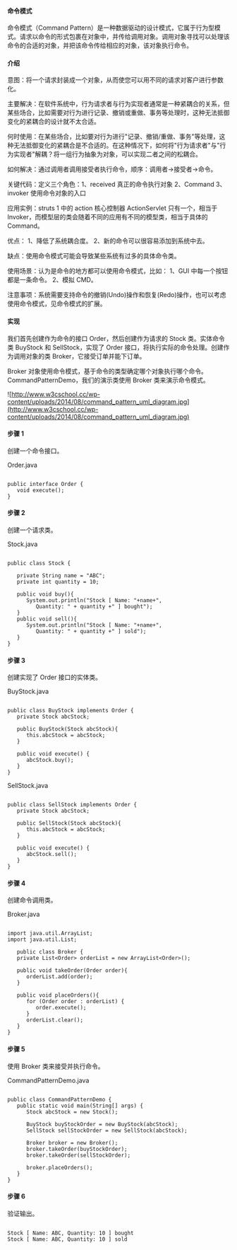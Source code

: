  
#### 命令模式

 命令模式（Command Pattern）是一种数据驱动的设计模式，它属于行为型模式。请求以命令的形式包裹在对象中，并传给调用对象。调用对象寻找可以处理该命令的合适的对象，并把该命令传给相应的对象，该对象执行命令。 


 



#### 介绍

 意图：将一个请求封装成一个对象，从而使您可以用不同的请求对客户进行参数化。

 主要解决：在软件系统中，行为请求者与行为实现者通常是一种紧耦合的关系，但某些场合，比如需要对行为进行记录、撤销或重做、事务等处理时，这种无法抵御变化的紧耦合的设计就不太合适。

 何时使用：在某些场合，比如要对行为进行"记录、撤销/重做、事务"等处理，这种无法抵御变化的紧耦合是不合适的。在这种情况下，如何将"行为请求者"与"行为实现者"解耦？将一组行为抽象为对象，可以实现二者之间的松耦合。

 如何解决：通过调用者调用接受者执行命令，顺序：调用者→接受者→命令。

 关键代码：定义三个角色：1、received 真正的命令执行对象 2、Command 3、invoker 使用命令对象的入口

 应用实例：struts 1 中的 action 核心控制器 ActionServlet 只有一个，相当于 Invoker，而模型层的类会随着不同的应用有不同的模型类，相当于具体的 Command。

 优点： 1、降低了系统耦合度。 2、新的命令可以很容易添加到系统中去。 

 缺点：使用命令模式可能会导致某些系统有过多的具体命令类。

 使用场景：认为是命令的地方都可以使用命令模式，比如： 1、GUI 中每一个按钮都是一条命令。 2、模拟 CMD。 

 注意事项：系统需要支持命令的撤销(Undo)操作和恢复(Redo)操作，也可以考虑使用命令模式，见命令模式的扩展。

 
#### 实现

 我们首先创建作为命令的接口 Order，然后创建作为请求的 Stock 类。实体命令类 BuyStock 和 SellStock，实现了 Order 接口，将执行实际的命令处理。创建作为调用对象的类 Broker，它接受订单并能下订单。

 Broker 对象使用命令模式，基于命令的类型确定哪个对象执行哪个命令。CommandPatternDemo，我们的演示类使用 Broker 类来演示命令模式。

 ![http://www.w3cschool.cc/wp-content/uploads/2014/08/command_pattern_uml_diagram.jpg](http://www.w3cschool.cc/wp-content/uploads/2014/08/command_pattern_uml_diagram.jpg)
#### 步骤 1

 创建一个命令接口。

 Order.java

 
```

public interface Order {
   void execute();
}

```
 
#### 步骤 2

 创建一个请求类。

 Stock.java

 
```

public class Stock {
	
   private String name = "ABC";
   private int quantity = 10;

   public void buy(){
      System.out.println("Stock [ Name: "+name+", 
         Quantity: " + quantity +" ] bought");
   }
   public void sell(){
      System.out.println("Stock [ Name: "+name+", 
         Quantity: " + quantity +" ] sold");
   }
}

```
 
#### 步骤 3

 创建实现了 Order 接口的实体类。

 BuyStock.java

 
```

public class BuyStock implements Order {
   private Stock abcStock;

   public BuyStock(Stock abcStock){
      this.abcStock = abcStock;
   }

   public void execute() {
      abcStock.buy();
   }
}

```
 SellStock.java

 
```

public class SellStock implements Order {
   private Stock abcStock;

   public SellStock(Stock abcStock){
      this.abcStock = abcStock;
   }

   public void execute() {
      abcStock.sell();
   }
}

```
 
#### 步骤 4

 创建命令调用类。

 Broker.java

 
```

import java.util.ArrayList;
import java.util.List;

   public class Broker {
   private List<Order> orderList = new ArrayList<Order>(); 

   public void takeOrder(Order order){
      orderList.add(order);		
   }

   public void placeOrders(){
      for (Order order : orderList) {
         order.execute();
      }
      orderList.clear();
   }
}

```
 
#### 步骤 5

 使用 Broker 类来接受并执行命令。

 CommandPatternDemo.java

 
```

public class CommandPatternDemo {
   public static void main(String[] args) {
      Stock abcStock = new Stock();

      BuyStock buyStockOrder = new BuyStock(abcStock);
      SellStock sellStockOrder = new SellStock(abcStock);

      Broker broker = new Broker();
      broker.takeOrder(buyStockOrder);
      broker.takeOrder(sellStockOrder);

      broker.placeOrders();
   }
}

```
 
#### 步骤 6

 验证输出。

 
```

Stock [ Name: ABC, Quantity: 10 ] bought
Stock [ Name: ABC, Quantity: 10 ] sold

```
 

